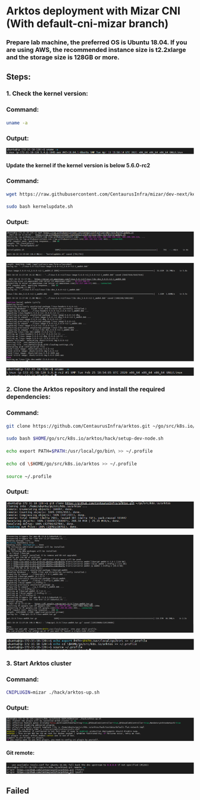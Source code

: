 # Arktos deployment with Mizar CNI (With default-cni-mizar branch)

### Prepare lab machine, the preferred OS is Ubuntu 18.04. If you are using AWS, the recommended instance size is t2.2xlarge and the storage size is 128GB or more.

## Steps:

### 1. Check the kernel version:
### Command:
```bash
uname -a
```
### Output:
![](images/img_12.png)

#### Update the kernel if the kernel version is below 5.6.0-rc2

### Command:
```bash
wget https://raw.githubusercontent.com/CentaurusInfra/mizar/dev-next/kernelupdate.sh

sudo bash kernelupdate.sh
```
### Output:
![](images/img_13.png)

![](images/img_14.png)

![](images/img_15.png)

### 2. Clone the Arktos repository and install the required dependencies:

### Command:
```bash
git clone https://github.com/CentaurusInfra/arktos.git ~/go/src/k8s.io/arktos 

sudo bash $HOME/go/src/k8s.io/arktos/hack/setup-dev-node.sh

echo export PATH=$PATH:/usr/local/go/bin\ >> ~/.profile

echo cd \$HOME/go/src/k8s.io/arktos >> ~/.profile

source ~/.profile
```
### Output:
![](images/img_16.png)

![](images/img_17.png)

![](images/img_18.png)

### 3. Start Arktos cluster
### Command:
```bash
CNIPLUGIN=mizar ./hack/arktos-up.sh
```
### Output:
![](images/img_19.png)

#### Git remote:
![](images/img_20.png)

## Failed
